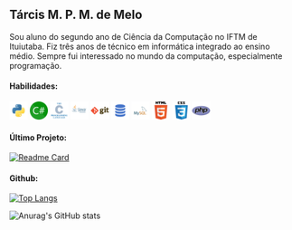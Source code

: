 ## Tárcis M. P. M. de Melo

Sou aluno do segundo ano de Ciência da Computação no IFTM de Ituiutaba. Fiz três anos de técnico em informática integrado ao ensino médio. Sempre fui interessado no mundo da computação, especialmente programação.

#### Habilidades:

<img height="32" width="32" src="https://raw.githubusercontent.com/github/explore/80688e429a7d4ef2fca1e82350fe8e3517d3494d/topics/python/python.png"/>  <img height="32" width="32" src="https://raw.githubusercontent.com/github/explore/80688e429a7d4ef2fca1e82350fe8e3517d3494d/topics/csharp/csharp.png"/>    <img height="32" width="32" src="https://raw.githubusercontent.com/github/explore/80688e429a7d4ef2fca1e82350fe8e3517d3494d/topics/c/c.png"/>  <img height="32" width="32" src="https://raw.githubusercontent.com/github/explore/80688e429a7d4ef2fca1e82350fe8e3517d3494d/topics/java/java.png"/>  <img height="32" width="32" src="https://raw.githubusercontent.com/github/explore/80688e429a7d4ef2fca1e82350fe8e3517d3494d/topics/git/git.png"/>    <img height="32" width="32" src="https://raw.githubusercontent.com/github/explore/80688e429a7d4ef2fca1e82350fe8e3517d3494d/topics/sql/sql.png"/>    <img height="32" width="32" src="https://raw.githubusercontent.com/github/explore/80688e429a7d4ef2fca1e82350fe8e3517d3494d/topics/mysql/mysql.png"/>    <img height="32" width="32" src="https://raw.githubusercontent.com/github/explore/80688e429a7d4ef2fca1e82350fe8e3517d3494d/topics/html/html.png"/>  <img height="32" width="32" src="https://raw.githubusercontent.com/github/explore/80688e429a7d4ef2fca1e82350fe8e3517d3494d/topics/css/css.png"/>    <img height="32" width="32" src="https://raw.githubusercontent.com/github/explore/80688e429a7d4ef2fca1e82350fe8e3517d3494d/topics/php/php.png"/>

#### Último Projeto:

[![Readme Card](https://github-readme-stats.vercel.app/api/pin/?username=TarcisMoreda&repo=2dLearning&theme=tokyonight&locale=pt-br&hide_border=true)](https://github.com/TarcisMoreda/2dLearning)

#### Github:

[![Top Langs](https://github-readme-stats.vercel.app/api/top-langs/?username=TarcisMoreda&theme=tokyonight&locale=pt-br&hide_border=true)](https://github.com/TarcisMoreda)

![Anurag's GitHub stats](https://github-readme-stats.vercel.app/api?username=TarcisMoreda&theme=tokyonight&locale=pt-br&hide_border=true)